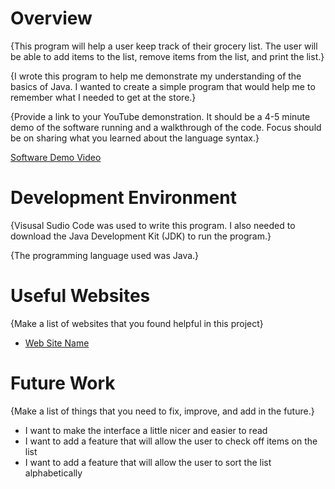  # Overview



{This program will help a user keep track of their grocery list. The user will be able to add items to the list, remove items from the list, and print the list.}

{I wrote this program to help me demonstrate my understanding of the basics of Java. I wanted to create a simple program that would help me to remember what I needed to get at the store.}

{Provide a link to your YouTube demonstration. It should be a 4-5 minute demo of the software running and a walkthrough of the code. Focus should be on sharing what you learned about the language syntax.}

[Software Demo Video](https://youtu.be/e5VcMR7qzuc)

# Development Environment

{Visusal Sudio Code was used to write this program. I also needed to download the Java Development Kit (JDK) to run the program.}

{The programming language used was Java.}

# Useful Websites

{Make a list of websites that you found helpful in this project}

- [Web Site Name](https://www.w3schools.com/java/default.asp)

# Future Work

{Make a list of things that you need to fix, improve, and add in the future.}

- I want to make the interface a little nicer and easier to read
- I want to add a feature that will allow the user to check off items on the list
- I want to add a feature that will allow the user to sort the list alphabetically

